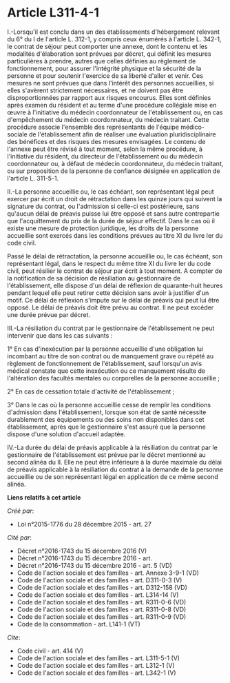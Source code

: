 # Article L311-4-1

I.-Lorsqu'il est conclu dans un des établissements d'hébergement relevant du 6° du I de l'article L. 312-1, y compris ceux
énumérés à l'article L. 342-1, le contrat de séjour peut comporter une annexe, dont le contenu et les modalités d'élaboration
sont prévues par décret, qui définit les mesures particulières à prendre, autres que celles définies au règlement de
fonctionnement, pour assurer l'intégrité physique et la sécurité de la personne et pour soutenir l'exercice de sa liberté
d'aller et venir. Ces mesures ne sont prévues que dans l'intérêt des personnes accueillies, si elles s'avèrent strictement
nécessaires, et ne doivent pas être disproportionnées par rapport aux risques encourus. Elles sont définies après examen du
résident et au terme d'une procédure collégiale mise en œuvre à l'initiative du médecin coordonnateur de l'établissement ou,
en cas d'empêchement du médecin coordonnateur, du médecin traitant. Cette procédure associe l'ensemble des représentants de
l'équipe médico-sociale de l'établissement afin de réaliser une évaluation pluridisciplinaire des bénéfices et des risques
des mesures envisagées. Le contenu de l'annexe peut être révisé à tout moment, selon la même procédure, à l'initiative du
résident, du directeur de l'établissement ou du médecin coordonnateur ou, à défaut de médecin coordonnateur, du médecin
traitant, ou sur proposition de la personne de confiance désignée en application de l'article L. 311-5-1. 

II.-La personne accueillie ou, le cas échéant, son représentant légal peut exercer par écrit un droit de rétractation dans
les quinze jours qui suivent la signature du contrat, ou l'admission si celle-ci est postérieure, sans qu'aucun délai de
préavis puisse lui être opposé et sans autre contrepartie que l'acquittement du prix de la durée de séjour effectif. Dans le
cas où il existe une mesure de protection juridique, les droits de la personne accueillie sont exercés dans les conditions
prévues au titre XI du livre Ier du code civil. 

Passé le délai de rétractation, la personne accueillie ou, le cas échéant, son représentant légal, dans le respect du même
titre XI du livre Ier du code civil, peut résilier le contrat de séjour par écrit à tout moment. A compter de la notification
de sa décision de résiliation au gestionnaire de l'établissement, elle dispose d'un délai de réflexion de quarante-huit
heures pendant lequel elle peut retirer cette décision sans avoir à justifier d'un motif. Ce délai de réflexion s'impute sur
le délai de préavis qui peut lui être opposé. Le délai de préavis doit être prévu au contrat. Il ne peut excéder une durée
prévue par décret. 

III.-La résiliation du contrat par le gestionnaire de l'établissement ne peut intervenir que dans les cas suivants : 

1° En cas d'inexécution par la personne accueillie d'une obligation lui incombant au titre de son contrat ou de manquement
grave ou répété au règlement de fonctionnement de l'établissement, sauf lorsqu'un avis médical constate que cette inexécution
ou ce manquement résulte de l'altération des facultés mentales ou corporelles de la personne accueillie ; 

2° En cas de cessation totale d'activité de l'établissement ; 

3° Dans le cas où la personne accueillie cesse de remplir les conditions d'admission dans l'établissement, lorsque son état
de santé nécessite durablement des équipements ou des soins non disponibles dans cet établissement, après que le gestionnaire
s'est assuré que la personne dispose d'une solution d'accueil adaptée. 

IV.-La durée du délai de préavis applicable à la résiliation du contrat par le gestionnaire de l'établissement est prévue par
le décret mentionné au second alinéa du II. Elle ne peut être inférieure à la durée maximale du délai de préavis applicable à
la résiliation du contrat à la demande de la personne accueillie ou de son représentant légal en application de ce même
second alinéa.

**Liens relatifs à cet article**

_Créé par_:

  - Loi n°2015-1776 du 28 décembre 2015 - art. 27

_Cité par_:

  - Décret n°2016-1743 du 15 décembre 2016 (V)
  - Décret n°2016-1743 du 15 décembre 2016 - art.
  - Décret n°2016-1743 du 15 décembre 2016 - art. 5 (VD)
  - Code de l'action sociale et des familles - art. Annexe 3-9-1 (VD)
  - Code de l'action sociale et des familles - art. D311-0-3 (V)
  - Code de l'action sociale et des familles - art. D312-158 (VD)
  - Code de l'action sociale et des familles - art. L314-14 (V)
  - Code de l'action sociale et des familles - art. R311-0-6 (VD)
  - Code de l'action sociale et des familles - art. R311-0-8 (VD)
  - Code de l'action sociale et des familles - art. R311-0-9 (VD)
  - Code de la consommation - art. L141-1 (VT)

_Cite_:

  - Code civil - art. 414 (V)
  - Code de l'action sociale et des familles - art. L311-5-1 (V)
  - Code de l'action sociale et des familles - art. L312-1 (V)
  - Code de l'action sociale et des familles - art. L342-1 (V)
